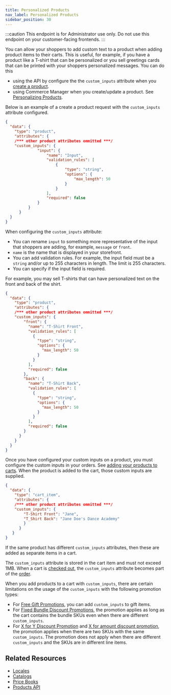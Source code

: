 ```yaml
---
title: Personalized Products
nav_label: Personalized Products
sidebar_position: 30
---
```


:::caution
This endpoint is for Administrator use only. Do not use this endpoint on your customer-facing frontends.
:::

You can allow your shoppers to add custom text to a product when adding product items to their carts. This is useful, for example, if you have a product like a T-shirt that can be personalized or you sell greetings cards that can be printed with your shoppers personalized messages. You can do this 

- using the API by configure the the `custom_inputs` attribute when you [create a product](https://beta.elasticpath.dev/docs/api/pxm/products/create-product).
- using Commerce Manager when you create/update a product. See [Personalizing Products](https://beta.elasticpath.dev/docs/commerce-manager/product-experience-manager/Products/personalizing-products).

Below is an example of a create a product request with the `custom_inputs` attribute configured.

```json
{
  "data": {
    "type": "product",
    "attributes": {
    /*** other product attributes ommitted ***/
    "custom_inputs": {
              "input": {
                  "name": "Input",
                  "validation_rules": [
                      {
                          "type": "string",
                          "options": {
                              "max_length": 50
                          }
                      }
                  ],
                  "required": false
              }
          }
      }
  }
}
```

When configuring the `custom_inputs` attribute:

- You can rename `input` to something more representative of the input that shoppers are adding, for example, `message` or `front`.
- `name` is the name that is displayed in your storefront.
- You can add validation rules. For example, the input field must be a `string` and/or up to 255 characters in length. The limit is 255 characters.
- You can specify if the input field is required.

For example, you may sell T-shirts that can have personalized text on the front and back of the shirt.

```json
{
  "data": {
    "type": "product",
    "attributes": {
    /*** other product attributes ommitted ***/
    "custom_inputs": {
        "front": {
          "name": "T-Shirt Front",
          "validation_rules": [
            {
              "type": "string",
              "options": {
                "max_length": 50
              }
            }
          ],
          "required": false
        },
        "back": {
          "name": "T-Shirt Back",
          "validation_rules": [
            {
              "type": "string",
              "options": {
                "max_length": 50
              }
            }
          ],
          "required": false
        }
      }
    }
  }
}
```

Once you have configured your custom inputs on a product, you must configure the custom inputs in your orders. See [adding your products to carts](https://beta.elasticpath.dev/docs/commerce-cloud/carts/cart-items/add-product-to-cart). When the product is added to the cart, those custom inputs are supplied.

```json
{
  "data": {
    "type": "cart_item",
    "attributes": {
    /*** other product attributes ommitted ***/
    "custom_inputs": {
        "T-Shirt Front": "Jane",
        "T_Shirt Back": "Jane Doe's Dance Academy"
        }
      }
   }
}
```

If the same product has different `custom_inputs` attributes, then these are added as separate items in a cart.

The `custom_inputs` attribute is stored in the cart item and must not exceed 1MB. When a cart is [checked out](https://beta.elasticpath.dev/docs/api/carts/checkout), the `custom_inputs` attribute becomes part of the [order](https://beta.elasticpath.dev/docs/api/carts/orders).

When you add products to a cart with `custom_inputs`, there are certain limitations on the usage of the `custom_inputs` with the following promotion types:

- For [Free Gift Promotions](https://beta.elasticpath.dev/docs/commerce-cloud/promotions/promotion-management/create-free-gift-promotion), you can add `custom_inputs` to gift items.
- For [Fixed Bundle Discount Promotions](https://beta.elasticpath.dev/docs/commerce-cloud/promotions/promotion-management/create-fixed-bundle-discount-promotion), the promotion applies as long as the cart contains the bundle SKUs even when there are different `custom_inputs`.
- For [X for Y Discount Promotion](https://beta.elasticpath.dev/docs/commerce-cloud/promotions/promotion-management/create-X-for-Y-discount-promotion) and [X for amount discount promotion](https://beta.elasticpath.dev/docs/commerce-cloud/promotions/promotion-management/create-X-for-amount-discount-promotion), the promotion applies when there are two SKUs with the same `custom_inputs`. The promotion does not apply when there are different `custom_inputs` and the SKUs are in different line items.

## Related Resources

- [Locales](https://beta.elasticpath.dev/docs/commerce-manager/product-experience-manager/locales/)
- [Catalogs](https://beta.elasticpath.dev/docs/pxm/catalogs)
- [Price Books](https://beta.elasticpath.dev/docs/api/pxm/pricebooks/price-books-introduction)
- [Products API](https://beta.elasticpath.dev/docs/api/pxm/products/products)
